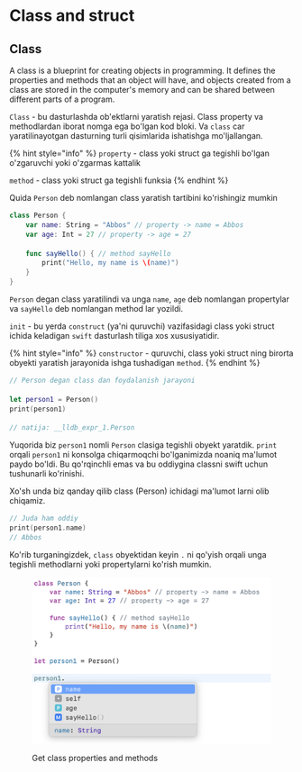 # Class and struct

## Class

A class is a blueprint for creating objects in programming. It defines the properties and methods that an object will have, and objects created from a class are stored in the computer's memory and can be shared between different parts of a program.

`Class` - bu dasturlashda ob'ektlarni yaratish rejasi. Class property va methodlardan iborat nomga ega bo'lgan kod bloki. Va `class` car yaratilinayotgan dasturning turli qisimlarida ishatishga mo'ljallangan.

{% hint style="info" %}
`property` - class yoki struct ga tegishli bo'lgan o'zgaruvchi yoki o'zgarmas kattalik

`method` - class yoki struct ga tegishli funksia
{% endhint %}

Quida `Person` deb nomlangan class yaratish tartibini ko'rishingiz mumkin

```swift
class Person {
    var name: String = "Abbos" // property -> name = Abbos
    var age: Int = 27 // property -> age = 27
    
    func sayHello() { // method sayHello
        print("Hello, my name is \(name)")
    }
}
```

`Person` degan class yaratilindi va unga `name`, `age` deb nomlangan propertylar va `sayHello` deb nomlangan method lar yozildi.

`init` - bu yerda `construct` (ya'ni quruvchi) vazifasidagi class yoki struct ichida keladigan `swift` dasturlash tiliga xos xususiyatidir.

{% hint style="info" %}
`constructor` - quruvchi, class yoki struct ning birorta obyekti yaratish jarayonida ishga tushadigan `method`.
{% endhint %}

```swift
// Person degan class dan foydalanish jarayoni

let person1 = Person()
print(person1)

// natija: __lldb_expr_1.Person
```

Yuqorida biz `person1` nomli `Person` clasiga tegishli obyekt yaratdik. `print` orqali `person1` ni konsolga chiqarmoqchi bo'lganimizda noaniq ma'lumot paydo bo'ldi. Bu qo'rqinchli emas va bu oddiygina classni swift uchun tushunarli ko'rinishi.

Xo'sh unda biz qanday qilib class (Person) ichidagi ma'lumot larni olib chiqamiz.

```swift
// Juda ham oddiy
print(person1.name)
// Abbos
```

Ko'rib turganingizdek, `class` obyektidan keyin `.` ni qo'yish orqali unga tegishli methodlarni yoki propertylarni ko'rish mumkin.

<figure><img src="../.gitbook/assets/image.png" alt=""><figcaption><p>Get class properties and methods</p></figcaption></figure>

